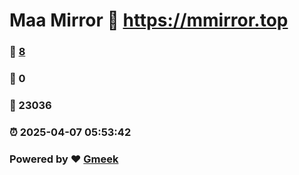 # Maa Mirror :link: https://mmirror.top 
### :page_facing_up: [8](https://mmirror.top/tag.html) 
### :speech_balloon: 0 
### :hibiscus: 23036 
### :alarm_clock: 2025-04-07 05:53:42 
### Powered by :heart: [Gmeek](https://github.com/Meekdai/Gmeek)
